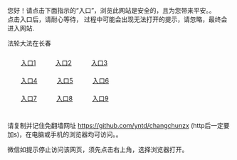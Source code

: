 您好！请点击下面指示的“入口”，浏览此网站是安全的，且为您带来平安。。 <br/>
点击入口后，请耐心等待， 过程中可能会出现无法打开的提示，请忽略，最终会进入网站. </br>

法轮大法在长春<br/>
<div style="padding:10px"><a style="margin:20px" target="_blank" href="https://d29try6yb7eah5.cloudfront.net/2Qpsp?nmwykxq" id="ccLink1" rel="nofollow">入口1</a> <a target="_blank" style="margin:20px" href="https://d1321vqffrt2zn.cloudfront.net/2Qpsp?viddzvaa" id="ccLink2" rel="nofollow">入口2</a> <a style="margin:20px" target="_blank" href="https://d1nnefnrgmnuty.cloudfront.net/2Qpsp?qkoweat" id="ccLink3" rel="nofollow">入口3</a></div>

<div style="padding:10px" ><a style="margin:20px" target="_blank" href="https://d29try6yb7eah5.cloudfront.net/2Qpsp?nmwykxq" id="ccLink4" rel="nofollow">入口4</a> <a style="margin:20px" href="https://d1321vqffrt2zn.cloudfront.net/2Qpsp?viddzvaa" target="_blank" id="ccLink5" rel="nofollow">入口5</a> <a style="margin:20px" href="https://d1nnefnrgmnuty.cloudfront.net/2Qpsp?qkoweat" target="_blank" id="ccLink6" rel="nofollow">入口6</a></div>

<div style="padding:10px"><a style="margin:20px" target="_blank" href="https://d29try6yb7eah5.cloudfront.net/2Qpsp?nmwykxq" id="ccLink7" rel="nofollow">入口7</a> <a style="margin:20px" href="https://d1321vqffrt2zn.cloudfront.net/2Qpsp?viddzvaa" target="_blank" id="ccLink8" rel="nofollow">入口8</a> <a style="margin:20px" target="_blank" href="https://d1nnefnrgmnuty.cloudfront.net/2Qpsp?qkoweat" id="ccLink9" rel="nofollow">入口9</a></div>

<br/>



请复制并记住免翻墙网址 https://github.com/yntd/changchunzx (http后一定要加s)，在电脑或手机的浏览器均可访问。。<br/>

微信如提示停止访问该网页，须先点击右上角，选择浏览器打开。
